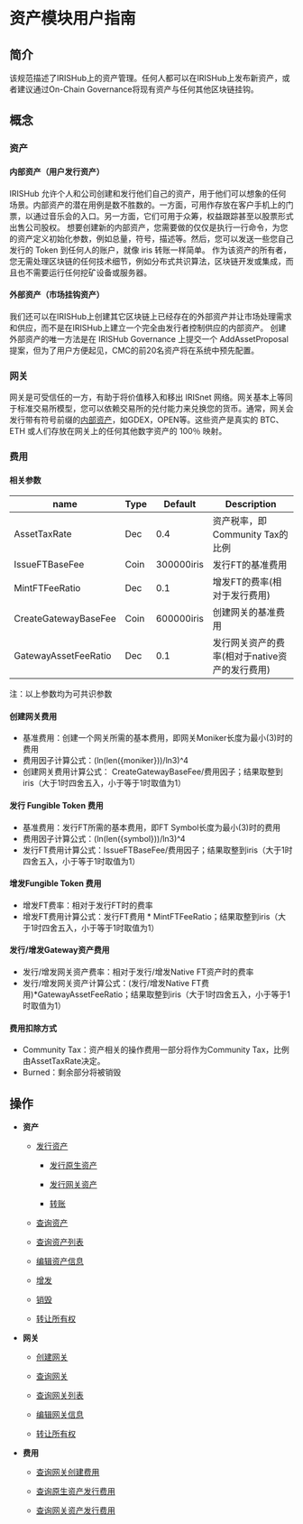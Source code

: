 # 资产模块用户指南

## 简介

该规范描述了IRISHub上的资产管理。任何人都可以在IRISHub上发布新资产，或者建议通过On-Chain Governance将现有资产与任何其他区块链挂钩。

## 概念

### 资产

#### 内部资产（用户发行资产）

IRISHub 允许个人和公司创建和发行他们自己的资产，用于他们可以想象的任何场景。内部资产的潜在用例是数不胜数的。一方面，可用作存放在客户手机上的门票，以通过音乐会的入口。另一方面，它们可用于众筹，权益跟踪甚至以股票形式出售公司股权。
想要创建新的内部资产，您需要做的仅仅是执行一行命令，为您的资产定义初始化参数，例如总量，符号，描述等。然后，您可以发送一些您自己发行的 Token 到任何人的账户，就像 iris 转账一样简单。
作为该资产的所有者，您无需处理区块链的任何技术细节，例如分布式共识算法，区块链开发或集成，而且也不需要运行任何挖矿设备或服务器。

#### 外部资产（市场挂钩资产）

我们还可以在IRISHub上创建其它区块链上已经存在的外部资产并让市场处理需求和供应，而不是在IRISHub上建立一个完全由发行者控制供应的内部资产。
创建外部资产的唯一方法是在 IRISHub Governance 上提交一个 AddAssetProposal 提案，但为了用户方便起见，CMC的前20名资产将在系统中预先配置。

### 网关

网关是可受信任的一方，有助于将价值移入和移出 IRISnet 网络。网关基本上等同于标准交易所模型，您可以依赖交易所的兑付能力来兑换您的货币。通常，网关会发行带有符号前缀的[内部资产](#内部资产（用户发行资产）)，如GDEX，OPEN等。这些资产是真实的 BTC、ETH 或人们存放在网关上的任何其他数字资产的 100％ 映射。

### 费用

#### 相关参数

| name                   | Type      | Default     | Description                                    |
| ---------------------- |-----------|-------------|------------------------------------------------|
| AssetTaxRate           | Dec       | 0.4         | 资产税率，即Community Tax的比例                |
| IssueFTBaseFee         | Coin      | 300000iris  | 发行FT的基准费用                               |
| MintFTFeeRatio         | Dec       | 0.1         | 增发FT的费率(相对于发行费用)                   |
| CreateGatewayBaseFee   | Coin      | 600000iris  | 创建网关的基准费用                             |
| GatewayAssetFeeRatio   | Dec       | 0.1         | 发行网关资产的费率(相对于native资产的发行费用) |

注：以上参数均为可共识参数

#### 创建网关费用

- 基准费用：创建一个网关所需的基本费用，即网关Moniker长度为最小(3)时的费用
- 费用因子计算公式：(ln(len({moniker}))/ln3)^4
- 创建网关费用计算公式： CreateGatewayBaseFee/费用因子；结果取整到iris（大于1时四舍五入，小于等于1时取值为1）

#### 发行 Fungible Token 费用

- 基准费用：发行FT所需的基本费用，即FT Symbol长度为最小(3)时的费用
- 费用因子计算公式：(ln(len({symbol}))/ln3)^4
- 发行FT费用计算公式：IssueFTBaseFee/费用因子；结果取整到iris（大于1时四舍五入，小于等于1时取值为1）

#### 增发Fungible Token 费用

- 增发FT费率：相对于发行FT时的费率
- 增发FT费用计算公式：发行FT费用 * MintFTFeeRatio；结果取整到iris（大于1时四舍五入，小于等于1时取值为1）
  
#### 发行/增发Gateway资产费用

- 发行/增发网关资产费率：相对于发行/增发Native FT资产时的费率
- 发行/增发网关资产计算公式：(发行/增发Native FT费用)*GatewayAssetFeeRatio；结果取整到iris（大于1时四舍五入，小于等于1时取值为1）

#### 费用扣除方式

- Community Tax：资产相关的操作费用一部分将作为Community Tax，比例由AssetTaxRate决定。
- Burned：剩余部分将被销毁

## 操作

- **资产**

  - [发行资产](../cli-client/asset/issue-token.md)

    - [发行原生资产](../cli-client/asset/issue-token.md#发行原生资产)

    - [发行网关资产](../cli-client/asset/issue-token.md#发行网关资产)

    - [转账](../cli-client/asset/issue-token.md#转账)

  - [查询资产](../cli-client/asset/query-token.md)

  - [查询资产列表](../cli-client/asset/query-tokens.md)

  - [编辑资产信息](../cli-client/asset/edit-token.md)

  - [增发](../cli-client/asset/mint-token.md)

  - [销毁](../cli-client/bank/burn.md)

  - [转让所有权](../cli-client/asset/transfer-token-owner.md)

- **网关**

  - [创建网关](../cli-client/asset/create-gateway.md)

  - [查询网关](../cli-client/asset/query-gateway.md)

  - [查询网关列表](../cli-client/asset/query-gateways.md)

  - [编辑网关信息](../cli-client/asset/edit-gateway.md)

  - [转让所有权](../cli-client/asset/transfer-gateway-owner.md)

- **费用**

  - [查询网关创建费用](../cli-client/asset/query-fee.md#查询网关创建费用)

  - [查询原生资产发行费用](../cli-client/asset/query-fee.md#查询发行/增发原生资产费用)

  - [查询网关资产发行费用](../cli-client/asset/query-fee.md#查询发行/增发网关资产费用)

